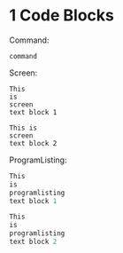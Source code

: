 # 1 Code Blocks #

Command:

`command`

Screen:

    This
    is
    screen
    text block 1
    
    This is
    screen
    text block 2

ProgramListing:

```perl
This
is
programlisting
text block 1

This
is
programlisting
text block 2
```

